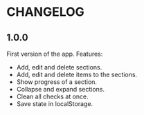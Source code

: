 # CHANGELOG

## 1.0.0

First version of the app. Features:

- Add, edit and delete sections.
- Add, edit and delete items to the sections.
- Show progress of a section.
- Collapse and expand sections.
- Clean all checks at once.
- Save state in localStorage.
